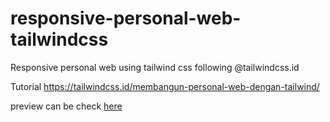 # responsive-personal-web-tailwindcss
Responsive personal web using tailwind css following @tailwindcss.id

Tutorial https://tailwindcss.id/membangun-personal-web-dengan-tailwind/

preview can be check <a href="https://medival.github.io/Responsive-Personal-Web/"> here </a>

